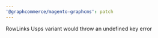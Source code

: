 ```yaml
---
'@graphcommerce/magento-graphcms': patch
---
```


RowLinks Usps variant would throw an undefined key error
